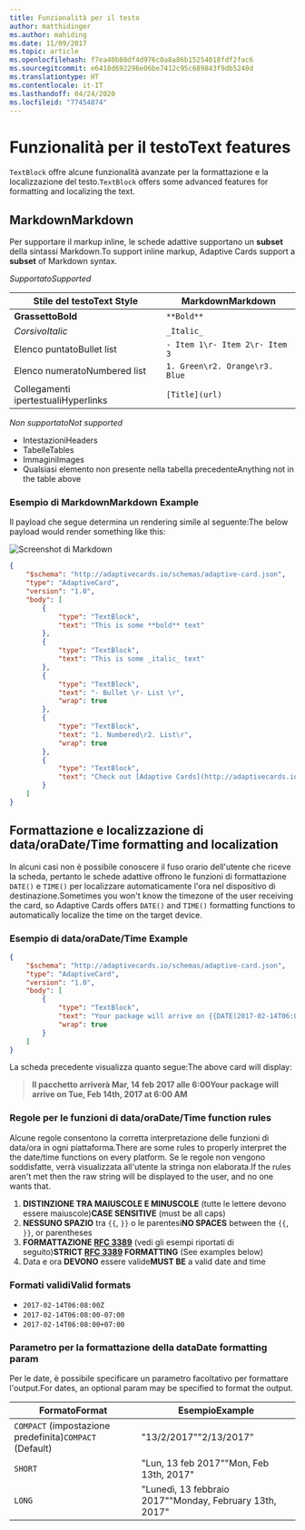 ```yaml
---
title: Funzionalità per il testo
author: matthidinger
ms.author: mahiding
ms.date: 11/09/2017
ms.topic: article
ms.openlocfilehash: f7ea40b80df4d976c0a8a86b15254018fdf2fac6
ms.sourcegitcommit: e6418d692296e06be7412c95c689843f9db5240d
ms.translationtype: HT
ms.contentlocale: it-IT
ms.lasthandoff: 04/24/2020
ms.locfileid: "77454874"
---
```

# <a name="text-features"></a><span data-ttu-id="08fd8-102">Funzionalità per il testo</span><span class="sxs-lookup"><span data-stu-id="08fd8-102">Text features</span></span>

<span data-ttu-id="08fd8-103">`TextBlock` offre alcune funzionalità avanzate per la formattazione e la localizzazione del testo.</span><span class="sxs-lookup"><span data-stu-id="08fd8-103">`TextBlock` offers some advanced features for formatting and localizing the text.</span></span>

## <a name="markdown"></a><span data-ttu-id="08fd8-104">Markdown</span><span class="sxs-lookup"><span data-stu-id="08fd8-104">Markdown</span></span>
<span data-ttu-id="08fd8-105">Per supportare il markup inline, le schede adattive supportano un **subset** della sintassi Markdown.</span><span class="sxs-lookup"><span data-stu-id="08fd8-105">To support inline markup, Adaptive Cards support a **subset** of Markdown syntax.</span></span>

<span data-ttu-id="08fd8-106">_Supportato_</span><span class="sxs-lookup"><span data-stu-id="08fd8-106">_Supported_</span></span>

| <span data-ttu-id="08fd8-107">Stile del testo</span><span class="sxs-lookup"><span data-stu-id="08fd8-107">Text Style</span></span>      | <span data-ttu-id="08fd8-108">Markdown</span><span class="sxs-lookup"><span data-stu-id="08fd8-108">Markdown</span></span> |
|-----------------|-----|
| <span data-ttu-id="08fd8-109">**Grassetto**</span><span class="sxs-lookup"><span data-stu-id="08fd8-109">**Bold**</span></span>        | ```**Bold**``` |
| <span data-ttu-id="08fd8-110">_Corsivo_</span><span class="sxs-lookup"><span data-stu-id="08fd8-110">_Italic_</span></span>        | ```_Italic_``` |
| <span data-ttu-id="08fd8-111">Elenco puntato</span><span class="sxs-lookup"><span data-stu-id="08fd8-111">Bullet list</span></span>     | ```- Item 1\r- Item 2\r- Item 3``` | 
| <span data-ttu-id="08fd8-112">Elenco numerato</span><span class="sxs-lookup"><span data-stu-id="08fd8-112">Numbered list</span></span>   | ```1. Green\r2. Orange\r3. Blue``` |
| <span data-ttu-id="08fd8-113">Collegamenti ipertestuali</span><span class="sxs-lookup"><span data-stu-id="08fd8-113">Hyperlinks</span></span>      | ```[Title](url)``` |

<span data-ttu-id="08fd8-114">_Non supportato_</span><span class="sxs-lookup"><span data-stu-id="08fd8-114">_Not supported_</span></span>

* <span data-ttu-id="08fd8-115">Intestazioni</span><span class="sxs-lookup"><span data-stu-id="08fd8-115">Headers</span></span>
* <span data-ttu-id="08fd8-116">Tabelle</span><span class="sxs-lookup"><span data-stu-id="08fd8-116">Tables</span></span>
* <span data-ttu-id="08fd8-117">Immagini</span><span class="sxs-lookup"><span data-stu-id="08fd8-117">Images</span></span>
* <span data-ttu-id="08fd8-118">Qualsiasi elemento non presente nella tabella precedente</span><span class="sxs-lookup"><span data-stu-id="08fd8-118">Anything not in the table above</span></span>

### <a name="markdown-example"></a><span data-ttu-id="08fd8-119">Esempio di Markdown</span><span class="sxs-lookup"><span data-stu-id="08fd8-119">Markdown Example</span></span>

<span data-ttu-id="08fd8-120">Il payload che segue determina un rendering simile al seguente:</span><span class="sxs-lookup"><span data-stu-id="08fd8-120">The below payload would render something like this:</span></span>

![Screenshot di Markdown](media/text-features/markdown.png)

```json
{
    "$schema": "http://adaptivecards.io/schemas/adaptive-card.json",
    "type": "AdaptiveCard",
    "version": "1.0",
    "body": [
        {
            "type": "TextBlock",
            "text": "This is some **bold** text"
        },
        {
            "type": "TextBlock",
            "text": "This is some _italic_ text"
        },
        {
            "type": "TextBlock",
            "text": "- Bullet \r- List \r",
            "wrap": true
        },
        {
            "type": "TextBlock",
            "text": "1. Numbered\r2. List\r",
            "wrap": true
        },
        {
            "type": "TextBlock",
            "text": "Check out [Adaptive Cards](http://adaptivecards.io)"
        }
    ]
}
```

## <a name="datetime-formatting-and-localization"></a><span data-ttu-id="08fd8-122">Formattazione e localizzazione di data/ora</span><span class="sxs-lookup"><span data-stu-id="08fd8-122">Date/Time formatting and localization</span></span>

<span data-ttu-id="08fd8-123">In alcuni casi non è possibile conoscere il fuso orario dell'utente che riceve la scheda, pertanto le schede adattive offrono le funzioni di formattazione `DATE()` e `TIME()` per localizzare automaticamente l'ora nel dispositivo di destinazione.</span><span class="sxs-lookup"><span data-stu-id="08fd8-123">Sometimes you won't know the timezone of the user receiving the card, so Adaptive Cards offers `DATE()` and `TIME()` formatting functions to automatically localize the time on the target device.</span></span>

### <a name="datetime-example"></a><span data-ttu-id="08fd8-124">Esempio di data/ora</span><span class="sxs-lookup"><span data-stu-id="08fd8-124">Date/Time Example</span></span>

```json
{
    "$schema": "http://adaptivecards.io/schemas/adaptive-card.json",
    "type": "AdaptiveCard",
    "version": "1.0",
    "body": [
        {
            "type": "TextBlock",
            "text": "Your package will arrive on {{DATE(2017-02-14T06:00:00Z, SHORT)}} at {{TIME(2017-02-14T06:00:00Z)}}",
            "wrap": true
        }
    ]
}
```

<span data-ttu-id="08fd8-125">La scheda precedente visualizza quanto segue:</span><span class="sxs-lookup"><span data-stu-id="08fd8-125">The above card will display:</span></span> 

> <span data-ttu-id="08fd8-126">**Il pacchetto arriverà Mar, 14 feb 2017 alle 6:00**</span><span class="sxs-lookup"><span data-stu-id="08fd8-126">**Your package will arrive on Tue, Feb 14th, 2017 at 6:00 AM**</span></span>

### <a name="datetime-function-rules"></a><span data-ttu-id="08fd8-127">Regole per le funzioni di data/ora</span><span class="sxs-lookup"><span data-stu-id="08fd8-127">Date/Time function rules</span></span>

<span data-ttu-id="08fd8-128">Alcune regole consentono la corretta interpretazione delle funzioni di data/ora in ogni piattaforma.</span><span class="sxs-lookup"><span data-stu-id="08fd8-128">There are some rules to properly interpret the the date/time functions on every platform.</span></span> <span data-ttu-id="08fd8-129">Se le regole non vengono soddisfatte, verrà visualizzata all'utente la stringa non elaborata.</span><span class="sxs-lookup"><span data-stu-id="08fd8-129">If the rules aren't met then the raw string will be displayed to the user, and no one wants that.</span></span>

1. <span data-ttu-id="08fd8-130">**DISTINZIONE TRA MAIUSCOLE E MINUSCOLE** (tutte le lettere devono essere maiuscole)</span><span class="sxs-lookup"><span data-stu-id="08fd8-130">**CASE SENSITIVE** (must be all caps)</span></span>
1. <span data-ttu-id="08fd8-131">**NESSUNO SPAZIO** tra `{{`, `}}` o le parentesi</span><span class="sxs-lookup"><span data-stu-id="08fd8-131">**NO SPACES** between the `{{`, `}}`, or parentheses</span></span>
1. <span data-ttu-id="08fd8-132">**FORMATTAZIONE [RFC 3389](https://tools.ietf.org/html/rfc3339)** (vedi gli esempi riportati di seguito)</span><span class="sxs-lookup"><span data-stu-id="08fd8-132">**STRICT [RFC 3389](https://tools.ietf.org/html/rfc3339) FORMATTING** (See examples below)</span></span>
1. <span data-ttu-id="08fd8-133">Data e ora **DEVONO** essere valide</span><span class="sxs-lookup"><span data-stu-id="08fd8-133">**MUST BE** a valid date and time</span></span>

### <a name="valid-formats"></a><span data-ttu-id="08fd8-134">Formati validi</span><span class="sxs-lookup"><span data-stu-id="08fd8-134">Valid formats</span></span>

* `2017-02-14T06:08:00Z`
* `2017-02-14T06:08:00-07:00`
* `2017-02-14T06:08:00+07:00`

### <a name="date-formatting-param"></a><span data-ttu-id="08fd8-135">Parametro per la formattazione della data</span><span class="sxs-lookup"><span data-stu-id="08fd8-135">Date formatting param</span></span>

<span data-ttu-id="08fd8-136">Per le date, è possibile specificare un parametro facoltativo per formattare l'output.</span><span class="sxs-lookup"><span data-stu-id="08fd8-136">For dates, an optional param may be specified to format the output.</span></span>


|       <span data-ttu-id="08fd8-137">Formato</span><span class="sxs-lookup"><span data-stu-id="08fd8-137">Format</span></span>        |            <span data-ttu-id="08fd8-138">Esempio</span><span class="sxs-lookup"><span data-stu-id="08fd8-138">Example</span></span>            |
|---------------------|-------------------------------|
| <span data-ttu-id="08fd8-139">`COMPACT` (impostazione predefinita)</span><span class="sxs-lookup"><span data-stu-id="08fd8-139">`COMPACT` (Default)</span></span> |          <span data-ttu-id="08fd8-140">"13/2/2017"</span><span class="sxs-lookup"><span data-stu-id="08fd8-140">"2/13/2017"</span></span>          |
|       `SHORT`       |     <span data-ttu-id="08fd8-141">"Lun, 13 feb 2017"</span><span class="sxs-lookup"><span data-stu-id="08fd8-141">"Mon, Feb 13th, 2017"</span></span>     |
|       `LONG`        | <span data-ttu-id="08fd8-142">"Lunedì, 13 febbraio 2017"</span><span class="sxs-lookup"><span data-stu-id="08fd8-142">"Monday, February 13th, 2017"</span></span> |

